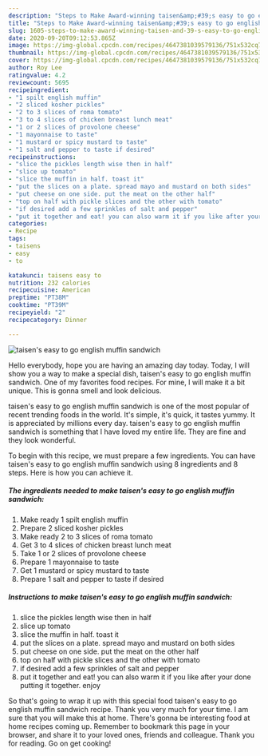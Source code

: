 ```yaml
---
description: "Steps to Make Award-winning taisen&amp;#39;s easy to go english muffin sandwich"
title: "Steps to Make Award-winning taisen&amp;#39;s easy to go english muffin sandwich"
slug: 1605-steps-to-make-award-winning-taisen-and-39-s-easy-to-go-english-muffin-sandwich
date: 2020-09-20T09:12:53.865Z
image: https://img-global.cpcdn.com/recipes/4647381039579136/751x532cq70/taisens-easy-to-go-english-muffin-sandwich-recipe-main-photo.jpg
thumbnail: https://img-global.cpcdn.com/recipes/4647381039579136/751x532cq70/taisens-easy-to-go-english-muffin-sandwich-recipe-main-photo.jpg
cover: https://img-global.cpcdn.com/recipes/4647381039579136/751x532cq70/taisens-easy-to-go-english-muffin-sandwich-recipe-main-photo.jpg
author: Roy Lee
ratingvalue: 4.2
reviewcount: 5695
recipeingredient:
- "1 spilt english muffin"
- "2 sliced kosher pickles"
- "2 to 3 slices of roma tomato"
- "3 to 4 slices of chicken breast lunch meat"
- "1 or 2 slices of provolone cheese"
- "1 mayonnaise to taste"
- "1 mustard or spicy mustard to taste"
- "1 salt and pepper to taste if desired"
recipeinstructions:
- "slice the pickles length wise then in half"
- "slice up tomato"
- "slice the muffin in half. toast it"
- "put the slices on a plate. spread mayo and mustard on both sides"
- "put cheese on one side. put the meat on the other half"
- "top on half with pickle slices and the other with tomato"
- "if desired add a few sprinkles of salt and pepper"
- "put it together and eat! you can also warm it if you like after your done putting it together.  enjoy"
categories:
- Recipe
tags:
- taisens
- easy
- to

katakunci: taisens easy to 
nutrition: 232 calories
recipecuisine: American
preptime: "PT38M"
cooktime: "PT39M"
recipeyield: "2"
recipecategory: Dinner

---
```



![taisen&#39;s easy to go english muffin sandwich](https://img-global.cpcdn.com/recipes/4647381039579136/751x532cq70/taisens-easy-to-go-english-muffin-sandwich-recipe-main-photo.jpg)

Hello everybody, hope you are having an amazing day today. Today, I will show you a way to make a special dish, taisen&#39;s easy to go english muffin sandwich. One of my favorites food recipes. For mine, I will make it a bit unique. This is gonna smell and look delicious.

taisen&#39;s easy to go english muffin sandwich is one of the most popular of recent trending foods in the world. It's simple, it's quick, it tastes yummy. It is appreciated by millions every day. taisen&#39;s easy to go english muffin sandwich is something that I have loved my entire life. They are fine and they look wonderful.




To begin with this recipe, we must prepare a few ingredients. You can have taisen&#39;s easy to go english muffin sandwich using 8 ingredients and 8 steps. Here is how you can achieve it.

<!--inarticleads1-->

##### The ingredients needed to make taisen&#39;s easy to go english muffin sandwich:

1. Make ready 1 spilt english muffin
1. Prepare 2 sliced kosher pickles
1. Make ready 2 to 3 slices of roma tomato
1. Get 3 to 4 slices of chicken breast lunch meat
1. Take 1 or 2 slices of provolone cheese
1. Prepare 1 mayonnaise to taste
1. Get 1 mustard or spicy mustard to taste
1. Prepare 1 salt and pepper to taste if desired




<!--inarticleads2-->

##### Instructions to make taisen&#39;s easy to go english muffin sandwich:

1. slice the pickles length wise then in half
1. slice up tomato
1. slice the muffin in half. toast it
1. put the slices on a plate. spread mayo and mustard on both sides
1. put cheese on one side. put the meat on the other half
1. top on half with pickle slices and the other with tomato
1. if desired add a few sprinkles of salt and pepper
1. put it together and eat! you can also warm it if you like after your done putting it together.  enjoy




So that's going to wrap it up with this special food taisen&#39;s easy to go english muffin sandwich recipe. Thank you very much for your time. I am sure that you will make this at home. There's gonna be interesting food at home recipes coming up. Remember to bookmark this page in your browser, and share it to your loved ones, friends and colleague. Thank you for reading. Go on get cooking!

